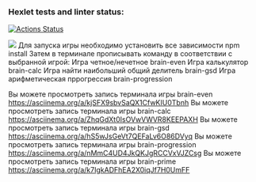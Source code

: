 ### Hexlet tests and linter status:
[![Actions Status](https://github.com/Wladislava1/frontend-project-44/actions/workflows/hexlet-check.yml/badge.svg)](https://github.com/Wladislava1/frontend-project-44/actions)

<a href="https://codeclimate.com/github/Wladislava1/frontend-project-44/maintainability"><img src="https://api.codeclimate.com/v1/badges/e24e04c0b546c4caf257/maintainability" /></a>
Для запуска игры необходимо установить все зависимости npm install 
Затем в терминале прописывать команду в соответствии с выбранной игрой:
Игра четное/нечетное brain-even
Игра калькулятор brain-calc
Игра найти наибольший общий делитель brain-gsd 
Игра арифметическая пррогрессия brain-progression

Вы можете просмотреть запись терминала игры brain-even https://asciinema.org/a/kjSFX9sbvSaQX1CfwKIU0Tbnh
Вы можете просмотреть запись терминала игры brain-calc https://asciinema.org/a/ZhqGdXt0IsOVwVWVR8KEEPAXH
Вы можете просмотреть запись терминала игры brain-gsd https://asciinema.org/a/hS5wJsGeVt7QEFaLv6O86DVyq
Вы можете просмотреть запись терминала игры brain-progression https://asciinema.org/a/nMmC4UD4JkQKJgRCCVxVJZCsg
Вы можете просмотреть запись терминала игры brain-prime https://asciinema.org/a/k7IgkADFhEA2X0iqJf7H0UmFF